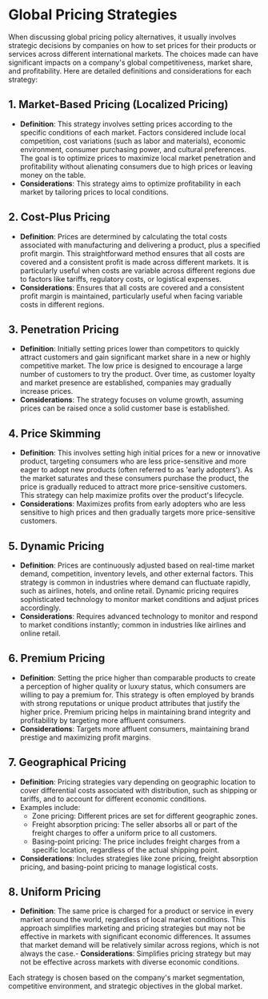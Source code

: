 # Global Pricing Strategies


When discussing global pricing policy alternatives, it usually involves strategic decisions by companies on how to set prices for their products or services across different international markets. The choices made can have significant impacts on a company's global competitiveness, market share, and profitability. Here are detailed definitions and considerations for each strategy:

## 1. Market-Based Pricing (Localized Pricing)
- **Definition**: This strategy involves setting prices according to the specific conditions of each market. Factors considered include local competition, cost variations (such as labor and materials), economic environment, consumer purchasing power, and cultural preferences. The goal is to optimize prices to maximize local market penetration and profitability without alienating consumers due to high prices or leaving money on the table.
- **Considerations**: This strategy aims to optimize profitability in each market by tailoring prices to local conditions.

## 2. Cost-Plus Pricing
- **Definition**: Prices are determined by calculating the total costs associated with manufacturing and delivering a product, plus a specified profit margin. This straightforward method ensures that all costs are covered and a consistent profit is made across different markets. It is particularly useful when costs are variable across different regions due to factors like tariffs, regulatory costs, or logistical expenses.
- **Considerations**: Ensures that all costs are covered and a consistent profit margin is maintained, particularly useful when facing variable costs in different regions.

## 3. Penetration Pricing
- **Definition**: Initially setting prices lower than competitors to quickly attract customers and gain significant market share in a new or highly competitive market. The low price is designed to encourage a large number of customers to try the product. Over time, as customer loyalty and market presence are established, companies may gradually increase prices.
- **Considerations**: The strategy focuses on volume growth, assuming prices can be raised once a solid customer base is established.

## 4. Price Skimming
- **Definition**: This involves setting high initial prices for a new or innovative product, targeting consumers who are less price-sensitive and more eager to adopt new products (often referred to as 'early adopters'). As the market saturates and these consumers purchase the product, the price is gradually reduced to attract more price-sensitive customers. This strategy can help maximize profits over the product's lifecycle.
- **Considerations**: Maximizes profits from early adopters who are less sensitive to high prices and then gradually targets more price-sensitive customers.

## 5. Dynamic Pricing
- **Definition**: Prices are continuously adjusted based on real-time market demand, competition, inventory levels, and other external factors. This strategy is common in industries where demand can fluctuate rapidly, such as airlines, hotels, and online retail. Dynamic pricing requires sophisticated technology to monitor market conditions and adjust prices accordingly.
- **Considerations**: Requires advanced technology to monitor and respond to market conditions instantly; common in industries like airlines and online retail.

## 6. Premium Pricing
- **Definition**: Setting the price higher than comparable products to create a perception of higher quality or luxury status, which consumers are willing to pay a premium for. This strategy is often employed by brands with strong reputations or unique product attributes that justify the higher price. Premium pricing helps in maintaining brand integrity and profitability by targeting more affluent consumers.
- **Considerations**: Targets more affluent consumers, maintaining brand prestige and maximizing profit margins.

## 7. Geographical Pricing
- **Definition**: Pricing strategies vary depending on geographic location to cover differential costs associated with distribution, such as shipping or tariffs, and to account for different economic conditions.
- Examples include:
  -  Zone pricing: Different prices are set for different geographic zones.
  - Freight absorption pricing: The seller absorbs all or part of the freight charges to offer a uniform price to all customers.
  - Basing-point pricing: The price includes freight charges from a specific location, regardless of the actual shipping point.
- **Considerations**: Includes strategies like zone pricing, freight absorption pricing, and basing-point pricing to manage logistical costs.

## 8. Uniform Pricing
- **Definition**: The same price is charged for a product or service in every market around the world, regardless of local market conditions. This approach simplifies marketing and pricing strategies but may not be effective in markets with significant economic differences. It assumes that market demand will be relatively similar across regions, which is not always the case.- **Considerations**: Simplifies pricing strategy but may not be effective across markets with diverse economic conditions.

Each strategy is chosen based on the company's market segmentation, competitive environment, and strategic objectives in the global market.
